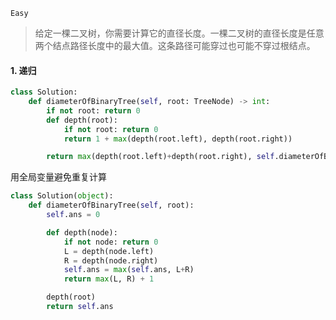 `Easy`

> 给定一棵二叉树，你需要计算它的直径长度。一棵二叉树的直径长度是任意两个结点路径长度中的最大值。这条路径可能穿过也可能不穿过根结点。

#### 1. 递归

```python
class Solution:
    def diameterOfBinaryTree(self, root: TreeNode) -> int:
        if not root: return 0
        def depth(root):
            if not root: return 0
            return 1 + max(depth(root.left), depth(root.right))

        return max(depth(root.left)+depth(root.right), self.diameterOfBinaryTree(root.left), self.diameterOfBinaryTree(root.right))
```

用全局变量避免重复计算

```python
class Solution(object):
    def diameterOfBinaryTree(self, root):
        self.ans = 0

        def depth(node):
            if not node: return 0
            L = depth(node.left)
            R = depth(node.right)
            self.ans = max(self.ans, L+R)
            return max(L, R) + 1

        depth(root)
        return self.ans
```

